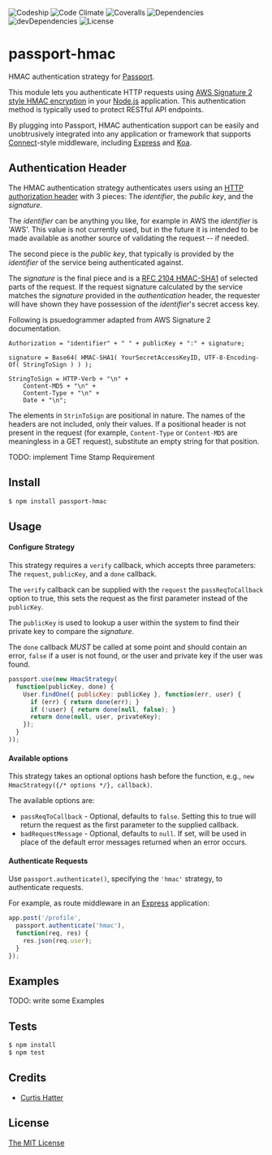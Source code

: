 ![Codeship](https://img.shields.io/codeship/fcf8b260-3d6a-0133-c3bb-22d459b325ce.svg)
![Code Climate](https://img.shields.io/codeclimate/github/chatter/passport-hmac.svg)
![Coveralls](https://img.shields.io/coveralls/chatter/passport-hmac.svg)
![Dependencies](https://img.shields.io/david/chatter/passport-hmac.svg)
![devDependencies](https://img.shields.io/david/dev/chatter/passport-hmac.svg)
![License](https://img.shields.io/npm/l/passport-hmac.svg)

# passport-hmac
HMAC authentication strategy for [Passport](http://passportjs.org).

This module lets you authenticate HTTP requests using [AWS Signature 2 style
HMAC encryption](http://docs.aws.amazon.com/AmazonS3/latest/dev/RESTAuthentication.html)
in your [Node.js](http://nodejs.org) application. This authentication method is
typically used to protect RESTful API endpoints.

By plugging into Passport, HMAC authentication support can be easily and
unobtrusively integrated into any application or framework that supports
[Connect](http://www.senchalabs.org/connect/)-style middleware, including
[Express](http://expressjs.com/) and [Koa](http://koajs.com).

## Authentication Header
The HMAC authentication strategy authenticates users using an [HTTP authorization
header](http://www.w3.org/Protocols/rfc2616/rfc2616-sec14.html#sec14.8) with 3
pieces: The _identifier_, the _public key_, and the _signature_.

The _identifier_ can be anything you like, for example in AWS the _identifier_
is 'AWS'. This value is not currently used, but in the future it is intended to
be made available as another source of validating the request -- if needed.

The second piece is the _public key_, that typically is provided by the
_identifier_ of the service being authenticated against.

The _signature_ is the final piece and is a
[RFC 2104 HMAC-SHA1](https://www.ietf.org/rfc/rfc2104.txt) of selected parts of
the request. If the request signature calculated by the service matches the
_signature_ provided in the _authentication_ header, the requester will have
shown they have possession of the _identifier_'s secret access key.

Following is psuedogrammer adapted from AWS Signature 2 documentation.
```
Authorization = "identifier" + " " + publicKey + ":" + signature;

signature = Base64( HMAC-SHA1( YourSecretAccessKeyID, UTF-8-Encoding-Of( StringToSign ) ) );

StringToSign = HTTP-Verb + "\n" +
	Content-MD5 + "\n" +
	Content-Type + "\n" +
	Date + "\n";
```

The elements in `StrinToSign` are positional in nature. The names of the headers
are not included, only their values. If a positional header is not present in
the request (for example, `Content-Type` or `Content-MD5` are meaningless in a
GET request), substitute an empty string for that position.

TODO: implement Time Stamp Requirement

## Install

```bash
$ npm install passport-hmac
```

## Usage

#### Configure Strategy

This strategy requires a `verify` callback, which accepts three parameters: The
`request`, `publicKey`, and a `done` callback.

The `verify` callback can be supplied with the `request` the `passReqToCallback`
option to true, this sets the request as the first parameter instead of the
`publicKey`.

The `publicKey` is used to lookup a user within the system to find their private
key to compare the _signature_.

The `done` callback *MUST* be called at some point and should contain an error,
`false` if a user is not found, or the user and private key if the user was
found.

```js
passport.use(new HmacStrategy(
  function(publicKey, done) {
    User.findOne({ publicKey: publicKey }, function(err, user) {
      if (err) { return done(err); }
      if (!user) { return done(null, false); }
      return done(null, user, privateKey);
    });
  }
));
```

#### Available options

This strategy takes an optional options hash before the function, e.g.,
`new HmacStrategy({/* options */}, callback)`.

The available options are:

* `passReqToCallback` - Optional, defaults to `false`. Setting this to true will
return the request as the first parameter to the supplied callback.
* `badRequestMessage` - Optional, defaults to `null`. If set, will be used in
place of the default error messages returned when an error occurs.

#### Authenticate Requests

Use `passport.authenticate()`, specifying the `'hmac'` strategy, to authenticate
requests.

For example, as route middleware in an [Express](http://expressjs.com/)
application:

```js
app.post('/profile',
  passport.authenticate('hmac'),
  function(req, res) {
    res.json(req.user);
  }
});
```

## Examples

TODO: write some Examples

## Tests

```bash
$ npm install
$ npm test
```

## Credits

  - [Curtis Hatter](http://github.com/curtishatter)

## License

[The MIT License](http://opensource.org/licenses/MIT)
